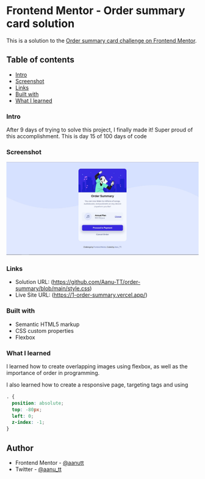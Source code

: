 # Frontend Mentor - Order summary card solution

This is a solution to the [Order summary card challenge on Frontend Mentor](https://www.frontendmentor.io/challenges/order-summary-component-QlPmajDUj). 

## Table of contents
  - [Intro](#intro)
  - [Screenshot](#screenshot)
  - [Links](#links)
  - [Built with](#built-with)
  - [What I learned](#what-i-learned)
 
### Intro

After 9 days of trying to solve this project, I finally made it! Super proud of this accomplishment.
This is day 15 of 100 days of code

### Screenshot

![](./images/screenshot-desktop.jpg)


### Links

- Solution URL: (https://github.com/Aanu-TT/order-summary/blob/main/style.css)
- Live Site URL: (https://1-order-summary.vercel.app/)


### Built with

- Semantic HTML5 markup
- CSS custom properties
- Flexbox


### What I learned

I learned how to create overlapping images using flexbox, as well as the importance of order in programming. 

I also learned how to create a responsive page, targeting tags and using 

```css
. {
  position: absolute;
  top: -80px;
  left: 0;
  z-index: -1;
}
```


## Author

- Frontend Mentor - [@aanutt](https://www.frontendmentor.io/profile/aanutt)
- Twitter - [@aanu_tt](https://www.twitter.com/aanu_tt)
